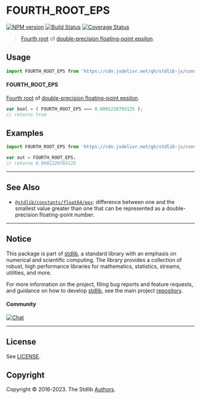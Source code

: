 <!--

@license Apache-2.0

Copyright (c) 2018 The Stdlib Authors.

Licensed under the Apache License, Version 2.0 (the "License");
you may not use this file except in compliance with the License.
You may obtain a copy of the License at

   http://www.apache.org/licenses/LICENSE-2.0

Unless required by applicable law or agreed to in writing, software
distributed under the License is distributed on an "AS IS" BASIS,
WITHOUT WARRANTIES OR CONDITIONS OF ANY KIND, either express or implied.
See the License for the specific language governing permissions and
limitations under the License.

-->

# FOURTH_ROOT_EPS

[![NPM version][npm-image]][npm-url] [![Build Status][test-image]][test-url] [![Coverage Status][coverage-image]][coverage-url] <!-- [![dependencies][dependencies-image]][dependencies-url] -->

> [Fourth root][nth-root] of [double-precision floating-point epsilon][@stdlib/constants/float64/eps].



<section class="usage">

## Usage

```javascript
import FOURTH_ROOT_EPS from 'https://cdn.jsdelivr.net/gh/stdlib-js/constants-float64-fourth-root-eps@deno/mod.js';
```

#### FOURTH_ROOT_EPS

[Fourth root][nth-root] of [double-precision floating-point epsilon][@stdlib/constants/float64/eps].

```javascript
var bool = ( FOURTH_ROOT_EPS === 0.0001220703125 );
// returns true
```

</section>

<!-- /.usage -->

<section class="examples">

## Examples

<!-- eslint no-undef: "error" -->

```javascript
import FOURTH_ROOT_EPS from 'https://cdn.jsdelivr.net/gh/stdlib-js/constants-float64-fourth-root-eps@deno/mod.js';

var out = FOURTH_ROOT_EPS;
// returns 0.0001220703125
```

</section>

<!-- /.examples -->

<!-- C interface documentation. -->



<!-- Section for related `stdlib` packages. Do not manually edit this section, as it is automatically populated. -->

<section class="related">

* * *

## See Also

-   <span class="package-name">[`@stdlib/constants/float64/eps`][@stdlib/constants/float64/eps]</span><span class="delimiter">: </span><span class="description">difference between one and the smallest value greater than one that can be represented as a double-precision floating-point number.</span>

</section>

<!-- /.related -->

<!-- Section for all links. Make sure to keep an empty line after the `section` element and another before the `/section` close. -->


<section class="main-repo" >

* * *

## Notice

This package is part of [stdlib][stdlib], a standard library with an emphasis on numerical and scientific computing. The library provides a collection of robust, high performance libraries for mathematics, statistics, streams, utilities, and more.

For more information on the project, filing bug reports and feature requests, and guidance on how to develop [stdlib][stdlib], see the main project [repository][stdlib].

#### Community

[![Chat][chat-image]][chat-url]

---

## License

See [LICENSE][stdlib-license].


## Copyright

Copyright &copy; 2016-2023. The Stdlib [Authors][stdlib-authors].

</section>

<!-- /.stdlib -->

<!-- Section for all links. Make sure to keep an empty line after the `section` element and another before the `/section` close. -->

<section class="links">

[npm-image]: http://img.shields.io/npm/v/@stdlib/constants-float64-fourth-root-eps.svg
[npm-url]: https://npmjs.org/package/@stdlib/constants-float64-fourth-root-eps

[test-image]: https://github.com/stdlib-js/constants-float64-fourth-root-eps/actions/workflows/test.yml/badge.svg?branch=main
[test-url]: https://github.com/stdlib-js/constants-float64-fourth-root-eps/actions/workflows/test.yml?query=branch:main

[coverage-image]: https://img.shields.io/codecov/c/github/stdlib-js/constants-float64-fourth-root-eps/main.svg
[coverage-url]: https://codecov.io/github/stdlib-js/constants-float64-fourth-root-eps?branch=main

<!--

[dependencies-image]: https://img.shields.io/david/stdlib-js/constants-float64-fourth-root-eps.svg
[dependencies-url]: https://david-dm.org/stdlib-js/constants-float64-fourth-root-eps/main

-->

[chat-image]: https://img.shields.io/gitter/room/stdlib-js/stdlib.svg
[chat-url]: https://gitter.im/stdlib-js/stdlib/

[stdlib]: https://github.com/stdlib-js/stdlib

[stdlib-authors]: https://github.com/stdlib-js/stdlib/graphs/contributors

[umd]: https://github.com/umdjs/umd
[es-module]: https://developer.mozilla.org/en-US/docs/Web/JavaScript/Guide/Modules

[deno-url]: https://github.com/stdlib-js/constants-float64-fourth-root-eps/tree/deno
[umd-url]: https://github.com/stdlib-js/constants-float64-fourth-root-eps/tree/umd
[esm-url]: https://github.com/stdlib-js/constants-float64-fourth-root-eps/tree/esm
[branches-url]: https://github.com/stdlib-js/constants-float64-fourth-root-eps/blob/main/branches.md

[stdlib-license]: https://raw.githubusercontent.com/stdlib-js/constants-float64-fourth-root-eps/main/LICENSE

[nth-root]: https://en.wikipedia.org/wiki/Nth_root

<!-- <related-links> -->

[@stdlib/constants/float64/eps]: https://github.com/stdlib-js/constants-float64-eps/tree/deno

<!-- </related-links> -->

</section>

<!-- /.links -->
